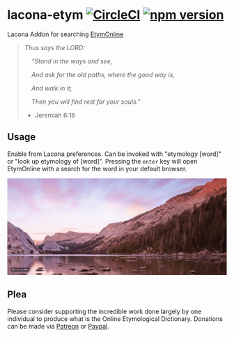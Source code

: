 # lacona-etym [![CircleCI](https://circleci.com/gh/d4hines/lacona-etym.svg?style=svg)](https://circleci.com/gh/d4hines/lacona-etym) [![npm version](https://badge.fury.io/js/lacona-etym.svg)](https://badge.fury.io/js/lacona-etym)

Lacona Addon for searching [EtymOnline](http://etymonline.com)

> *Thus says the LORD:*
>
>&nbsp;&nbsp;&nbsp;&nbsp;*“Stand in the ways and see,*
>
>&nbsp;&nbsp;&nbsp;&nbsp;*And ask for the old paths, where the good way is,*
>
>&nbsp;&nbsp;&nbsp;&nbsp;*And walk in it;*
>
>&nbsp;&nbsp;&nbsp;&nbsp;*Then you will find rest for your souls."*
> - Jeremiah 6:16

## Usage

Enable from Lacona preferences. Can be invoked with "etymology [word]" or "look up etymology of [word]". Pressing the `enter` key will open EtymOnline with a search for the word in your default browser.

![lacona-etym usage](https://github.com/d4hines/lacona-etym/raw/master/docs/usage.gif)

## Plea

Please consider supporting the incredible work done largely by one individual to produce what is the Online Etymological Dictionary. Donations can be made via [Patreon](https://www.patreon.com/etymonline?ref=etymonline.com) or [Paypal](https://www.paypal.com/cgi-bin/webscr?cmd=_donations&business=byronic106@yahoo.com&lc=US&item_name=Donation+to%20+Help+Keep+Etymonline+Free+and+Open&no_note=0&cn=&curency_code=USD&bn=PP-DonationsBF:btn_donateCC_LG.gif:NonHosted).

